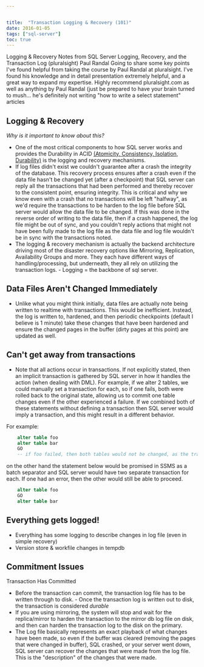 ```yaml
---


title:  "Transaction Logging & Recovery (101)"
date: 2016-01-05
tags: ["sql-server"]
toc: true
---
```


Logging & Recovery Notes from SQL Server Logging, Recovery, and the Transaction Log (pluralsight) Paul Randal
Going to share some key points I've found helpful from taking the course by Paul Randal at pluralsight. I've found his knowledge and in detail presentation extremely helpful, and a great way to expand my expertise. Highly recommend pluralsight.com as well as anything by Paul Randal (just be prepared to have your brain turned to mush... he's definitely not writing "how to write a select statement" articles

## Logging & Recovery

_Why is it important to know about this?_

*   One of the most critical components to how SQL server works and provides the Durability in ACID [(Atomicity, Consistency, Isolation, Durability)](http://blog.sqlauthority.com/2007/12/09/sql-server-acid-atomicity-consistency-isolation-durability) is the logging and recovery mechanisms.
*   If log files didn't exist we couldn't guarantee after a crash the integrity of the database. This recovery process ensures after a crash even if the data file hasn't be changed yet (after a checkpoint) that SQL server can reply all the transactions that had been performed and thereby recover to the consistent point, ensuring integrity. This is critical and why we know even with a crash that no transactions will be left "halfway", as we'd require the transactions to be harden to the log file before SQL server would allow the data file to be changed. If this was done in the reverse order of writing to the data file, then if a crash happened, the log file might be out of sync, and you couldn't reply actions that might not have been fully made to the log file as the data file and log file wouldn't be in sync with the transactions noted.
*   The logging & recovery mechanism is actually the backend architecture driving most of the disaster recovery options like Mirroring, Replication, Availability Groups and more. They each have different ways of handling/processing, but underneath, they all rely on utilizing the transaction logs. - Logging = the backbone of sql server.

## Data Files Aren't Changed Immediately

*   Unlike what you might think initially, data files are actually note being written to realtime with transactions. This would be inefficient. Instead, the log is written to, hardened, and then periodic checkpoints (default I believe is 1 minute) take these changes that have been hardened and ensure the changed pages in the buffer (dirty pages at this point) are updated as well.

## Can't get away from transactions

*   Note that all actions occur in transactions. If not explicitly stated, then an implicit transaction is gathered by SQL server in how it handles the action (when dealing with DML). For example, if we alter 2 tables, we could manually set a transaction for each, so if one fails, both were rolled back to the original state, allowing us to commit one table changes even if the other experienced a failure. If we combined both of these statements without defining a transaction then SQL server would imply a transaction, and this might result in a different behavior.

For example:

```sql
    alter table foo
    alter table bar
    GO
    -- if foo failed, then both tables would not be changed, as the transaction itself failed
```

on the other hand the statement below would be promised in SSMS as a batch separator and SQL server would have two separate transaction for each. If one had an error, then the other would still be able to proceed.

```sql
    alter table foo
    GO
    alter table bar
```

## Everything gets logged!

*   Everything has some logging to describe changes in log file (even in simple recovery)
*   Version store & workfile changes in tempdb

## Commitment Issues

Transaction Has Committed

*   Before the transaction can commit, the transaction log file has to be written through to disk. - Once the transaction log is written out to disk, the transaction is considered _durable_
*   If you are using mirroring, the system will stop and wait for the replica/mirror to harden the transaction to the mirror db log file on disk, and then can harden the transaction log to the disk on the primary.
*   The Log file basically represents an exact playback of what changes have been made, so even if the buffer was cleared (removing the pages that were changed in buffer), SQL crashed, or your server went down, SQL server can recover the changes that were made from the log file. This is the "description" of the changes that were made.
